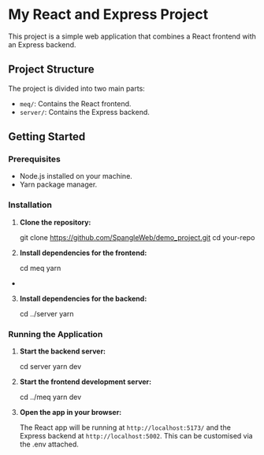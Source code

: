 # My React and Express Project

This project is a simple web application that combines a React frontend with an Express backend.

## Project Structure

The project is divided into two main parts:

- `meq/`: Contains the React frontend.
- `server/`: Contains the Express backend.

## Getting Started

### Prerequisites

- Node.js installed on your machine.
- Yarn package manager.

### Installation

1. **Clone the repository:**

   git clone https://github.com/SpangleWeb/demo_project.git
   cd your-repo

2. **Install dependencies for the frontend:**

   cd meq
   yarn

-

3. **Install dependencies for the backend:**

   cd ../server
   yarn

### Running the Application

1. **Start the backend server:**

   cd server
   yarn dev

2. **Start the frontend development server:**

   cd ../meq
   yarn dev

3. **Open the app in your browser:**

   The React app will be running at `http://localhost:5173/` and the Express backend at `http://localhost:5002`.
   This can be customised via the .env attached.
